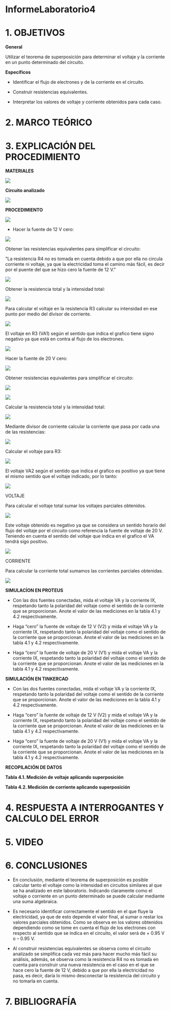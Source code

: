 # InformeLaboratorio4

# 1. OBJETIVOS

**General**

Utilizar el teorema de superposición para determinar el voltaje y la corriente en un punto determinado del circuito.

**Específicos**

- Identificar el flujo de electrones y de la corriente en el circuito.

- Construir resistencias equivalentes.

- Interpretar los valores de voltaje y corriente obtenidos para cada caso.

# 2. MARCO TEÓRICO

# 3. EXPLICACIÓN DEL PROCEDIMIENTO

**MATERIALES**

![](https://github.com/bavargas5/InformeLaboratorio4/blob/main/IMG%20BV/w1.png)

**Circuito analizado**

![](https://github.com/bavargas5/InformeLaboratorio4/blob/main/IMG%20BV/w2.png)

**PROCEDIMIENTO**

![](https://github.com/bavargas5/InformeLaboratorio4/blob/main/IMG%20BV/w3.png)

- Hacer la fuente de 12 V cero:

![](https://github.com/bavargas5/InformeLaboratorio4/blob/main/IMG%20BV/w4.png)

Obtener las resistencias equivalentes para simplificar el circuito:

"La resistencia R4 no es tomada en cuenta debido a que por ella no circula corriente ni voltaje, ya que la electricidad toma el camino más fácil, es decir por el puente del que se hizo cero la fuente de 12 V."

![](https://github.com/bavargas5/InformeLaboratorio4/blob/main/IMG%20BV/w5.png)

Obtener la resistencia total y la intensidad total: 

![](https://github.com/bavargas5/InformeLaboratorio4/blob/main/IMG%20BV/w6.png)

Para calcular el voltaje en la resistencia R3 calcular su intensidad en ese punto por medio del divisor de corriente.

![](https://github.com/bavargas5/InformeLaboratorio4/blob/main/IMG%20BV/w7.png)

El voltaje en R3 (VA1) según el sentido que indica el grafico tiene signo negativo ya que está en contra al flujo de los electrones. 

![](https://github.com/bavargas5/InformeLaboratorio4/blob/main/IMG%20BV/w8.png)

Hacer la fuente de 20 V cero:

![](https://github.com/bavargas5/InformeLaboratorio4/blob/main/IMG%20BV/w9.png)

Obtener resistencias equivalentes para simplificar el circuito:

![](https://github.com/bavargas5/InformeLaboratorio4/blob/main/IMG%20BV/w10.png)

![](https://github.com/bavargas5/InformeLaboratorio4/blob/main/IMG%20BV/w11.png)

Calcular la resistencia total y la intensidad total:

![](https://github.com/bavargas5/InformeLaboratorio4/blob/main/IMG%20BV/w12.png)

Mediante divisor de corriente calcular la corriente que pasa por cada una de las resistencias:

![](https://github.com/bavargas5/InformeLaboratorio4/blob/main/IMG%20BV/w13.png)

Calcular el voltaje para R3:

![](https://github.com/bavargas5/InformeLaboratorio4/blob/main/IMG%20BV/w14.png)

El voltaje VA2 según el sentido que indica el grafico es positivo ya que tiene el mismo sentido que el voltaje indicado, por lo tanto:

![](https://github.com/bavargas5/InformeLaboratorio4/blob/main/IMG%20BV/w15.png)

VOLTAJE

Para calcular el voltaje total sumar los voltajes parciales obtenidos.

![](https://github.com/bavargas5/InformeLaboratorio4/blob/main/IMG%20BV/w16.png)

Este voltaje obtenido es negativo ya que se considera un sentido horario del flujo del voltaje por el circuito como referencia la fuente de voltaje de 20 V. Teniendo en cuenta el sentido del voltaje que indica en el grafico el VA tendrá sigo positivo.

![](https://github.com/bavargas5/InformeLaboratorio4/blob/main/IMG%20BV/w17.png)

CORRIENTE

Para calcular la corriente total sumamos las corrientes parciales obtenidas.

![](https://github.com/bavargas5/InformeLaboratorio4/blob/main/IMG%20BV/w18.png)

**SIMULACÍON EN PROTEUS**

- Con las dos fuentes conectadas, mida el voltaje VA y la corriente IX, respetando
tanto la polaridad del voltaje como el sentido de la corriente que se proporcionan. Anote
el valor de las mediciones en la tabla 4.1 y 4.2 respectivamente.

- Haga “cero” la fuente de voltaje de 12 V (V2) y mida el voltaje VA y la corriente
IX, respetando tanto la polaridad del voltaje como el sentido de la corriente que se
proporcionan. Anote el valor de las mediciones en la tabla 4.1 y 4.2 respectivamente.

- Haga “cero” la fuente de voltaje de 20 V (V1) y mida el voltaje VA y la corriente
IX, respetando tanto la polaridad del voltaje como el sentido de la corriente que se
proporcionan. Anote el valor de las mediciones en la tabla 4.1 y 4.2 respectivamente.

**SIMULACIÓN EN TINKERCAD**

- Con las dos fuentes conectadas, mida el voltaje VA y la corriente IX, respetando
tanto la polaridad del voltaje como el sentido de la corriente que se proporcionan. Anote
el valor de las mediciones en la tabla 4.1 y 4.2 respectivamente.

- Haga “cero” la fuente de voltaje de 12 V (V2) y mida el voltaje VA y la corriente
IX, respetando tanto la polaridad del voltaje como el sentido de la corriente que se
proporcionan. Anote el valor de las mediciones en la tabla 4.1 y 4.2 respectivamente.

- Haga “cero” la fuente de voltaje de 20 V (V1) y mida el voltaje VA y la corriente
IX, respetando tanto la polaridad del voltaje como el sentido de la corriente que se
proporcionan. Anote el valor de las mediciones en la tabla 4.1 y 4.2 respectivamente.

**RECOPILACIÓN DE DATOS**

**Tabla 4.1. Medición de voltaje aplicando superposición**


**Tabla 4.2. Medición de corriente aplicando superposición**


# 4. RESPUESTA A INTERROGANTES Y CALCULO DEL ERROR



# 5. VIDEO

# 6. CONCLUSIONES

- En conclusión, mediante el teorema de superposición es posible calcular tanto el voltaje como la intensidad en circuitos similares al que se ha analizado en este laboratorio. Indicando claramente como el voltaje o corriente en un punto determinado se puede calcular mediante una suma algebraica.

- Es necesario identificar correctamente el sentido en el que fluye la electricidad, ya que de esto depende el valor final, al sumar o restar los valores parciales obtenidos. Como se observa en los valores obtenidos dependiendo como se tome en cuenta el flujo de los electrones con respecto al sentido que se indica en el circuito, el valor será de + 0.95 V o – 0.95 V.

- Al construir resistencias equivalentes se observa como el circuito analizado se simplifica cada vez más para hacer mucho más fácil su análisis, además, se observa como la resistencia R4 no es tomada en cuenta para construir una nueva resistencia en el caso en el que se hace cero la fuente de 12 V, debido a que por ella la electricidad no pasa, es decir, daría lo mismo desconectar la resistencia del circuito y no tomarla en cuenta. 


# 7. BIBLIOGRAFÍA
